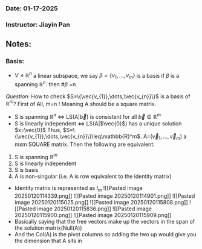 ### Date: 01-17-2025
### Instructor: Jiayin Pan


## Notes:

### Basis:
- $V\leq\mathbb{R}^n$ a linear subspace, we say $\beta=\{v_{1},\dots,v_{m}\}$ is a basis
  if $\beta$ is a spanning $\mathbb{R}^n$. then #$\beta$ =n 

*Question:* How to check $S=\{\vec{v_{1}},\dots,\vec{v_{n}}\}$ is a basis of $\mathbb{R}^m$?
First of All, m=n ! Meaning A should be a square matrix.
- S is spanning $\mathbb{R}^n$ <=> LS(A|$\vec{b}$) is consistent for all $\vec{b}\in\mathbb{R}^m$
- S is linearly independent <=> LS(A|$\vec{0}$) has a unique solution $x=\vec{0}$
Thus, $S=\{\vec{v_{1}},\dots,\vec{v_{n}}\}\leq\mathbb{R}^m$. A=($\vec{v}_{1},\dots,\vec{v}_{m}$) a mxm SQUARE matrix.
Then the following are equivalent: 
1. S is spanning $\mathbb{R}^m$
2. S is linearly independent
3. S is basis
4. A is non-singular (i.e. A is row equivalent to the identity matrix)
- Identity matrix is represented as $I_{m}$
![[Pasted image 20250120114339.png]]
![[Pasted image 20250120114901.png]]
![[Pasted image 20250120115025.png]]
![[Pasted image 20250120115808.png]]
![[Pasted image 20250120115836.png]]
![[Pasted image 20250120115900.png]]
![[Pasted image 20250120115909.png]]
- Basically saying that the free vectors make up the vectors in the span of the solution matrix(Null(A))
- And the Col(A) is the pivot columns so adding the two up would give you the dimension that A sits in